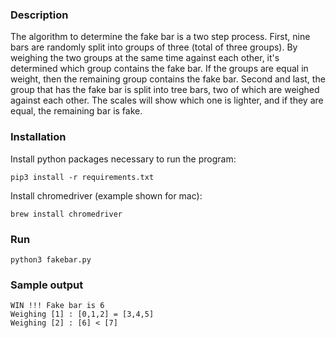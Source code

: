 ### Description

The algorithm to determine the fake bar is a two step process.
First, nine bars are randomly split into groups of three (total of three groups).
By weighing the two groups at the same time against each other,
it's determined which group contains the fake bar. If the groups are equal in
weight, then the remaining group contains the fake bar. Second and last,
the group that has the fake bar is split into tree bars, two of which are
weighed against each other. The scales will show which one is lighter, and if they
are equal, the remaining bar is fake.

### Installation

Install python packages necessary to run the program:

```
pip3 install -r requirements.txt
```
Install chromedriver (example shown for mac):

```
brew install chromedriver
```

### Run

```
python3 fakebar.py
```

### Sample output

```
WIN !!! Fake bar is 6
Weighing [1] : [0,1,2] = [3,4,5]
Weighing [2] : [6] < [7]
```

###
